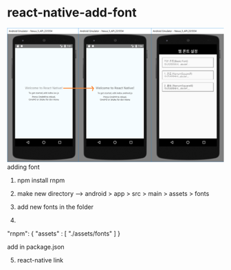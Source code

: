 # react-native-add-font

![demo](fonts.png)
adding font

1. npm install rnpm
2. make new directory --> android > app > src > main > assets > fonts
3. add new fonts in the folder

4. 
"rnpm": {
		"assets" : [
			"./assets/fonts"
		]
	}
  
  add in package.json
  
 5. react-native link
